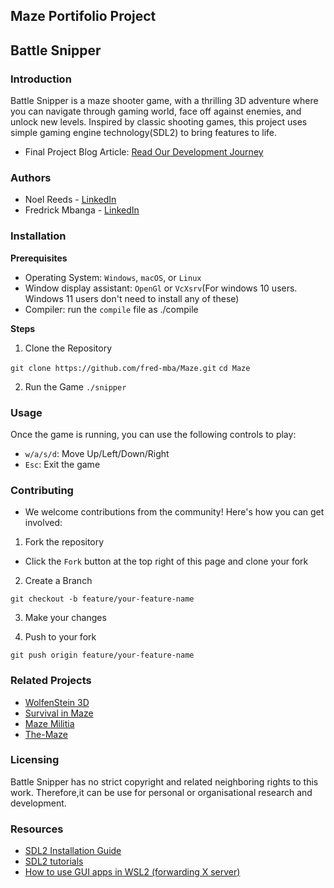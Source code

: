 ## Maze Portifolio Project

## Battle Snipper

### Introduction
Battle Snipper is a maze shooter game, with a thrilling 3D adventure where you can navigate through gaming world, face off against enemies, and unlock new levels. Inspired by classic shooting games, this project uses simple gaming engine technology(SDL2) to bring features to life.

* Final Project Blog Article: [Read Our Development Journey](https://medium.com/@noelreeds/battlefield-snipper-maze-6ed432ae9430)

### Authors

  * Noel Reeds - [LinkedIn]()
  * Fredrick Mbanga - [LinkedIn](https://ke.linkedin.com/in/frederick-mbanga-046755210)


### Installation
**Prerequisites**

* Operating System: `Windows`, `macOS`, or `Linux`
* Window display assistant: `OpenGl` or `VcXsrv`(For windows 10 users. Windows 11 users don't need to install any of these)
* Compiler: run the `compile` file as ./compile


**Steps**

1. Clone the Repository

`git clone https://github.com/fred-mba/Maze.git`
`cd Maze`

2. Run the Game
`./snipper`


### Usage
Once the game is running, you can use the following controls to play:
* `w/a/s/d`: Move Up/Left/Down/Right
* `Esc`: Exit the game


### Contributing
* We welcome contributions from the community! Here's how you can get involved:
1. Fork the repository
- Click the `Fork` button at the top right of this page and clone your fork

2. Create a Branch

`git checkout -b feature/your-feature-name`

3. Make your changes

4. Push to your fork

`git push origin feature/your-feature-name`


### Related Projects
* [WolfenStein 3D](https://wolfenstein.fandom.com/wiki/Wolfenstein_3D)
* [Survival in Maze](https://www.taptap.io/app/33614673?hreflang=id_ID)
* [Maze Militia](https://www.youtube.com/watch?v=RM1W-Ft9Udc)
* [The-Maze](https://github.com/Alph-aine/The-Maze)


### Licensing
Battle Snipper has no strict copyright and related neighboring rights to this work. Therefore,it can be use for personal or organisational research and development.



### Resources
* [SDL2 Installation Guide](https://wiki.libsdl.org/SDL2/Installation)
* [SDL2 tutorials](https://lazyfoo.net/tutorials/SDL/index.php)
* [How to use GUI apps in WSL2 (forwarding X server)](https://aalonso.dev/blog/2021/how-to-use-gui-apps-in-wsl2-forwarding-x-server-cdj)

